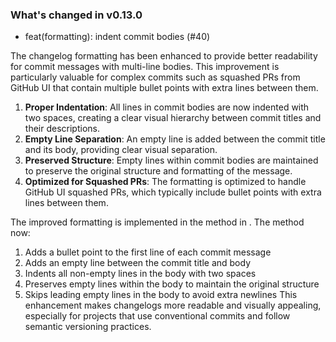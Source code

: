 ### What's changed in v0.13.0

* feat(formatting): indent commit bodies (#40)

The changelog formatting has been enhanced to provide better readability for commit messages with multi-line bodies. This improvement is particularly valuable for complex commits such as squashed PRs from GitHub UI that contain multiple bullet points with extra lines between them.
1. **Proper Indentation**: All lines in commit bodies are now indented with two spaces, creating a clear visual hierarchy between commit titles and their descriptions.
2. **Empty Line Separation**: An empty line is added between the commit title and its body, providing clear visual separation.
3. **Preserved Structure**: Empty lines within commit bodies are maintained to preserve the original structure and formatting of the message.
4. **Optimized for Squashed PRs**: The formatting is optimized to handle GitHub UI squashed PRs, which typically include bullet points with extra lines between them.


The improved formatting is implemented in the  method in . The method now:
1. Adds a bullet point to the first line of each commit message
2. Adds an empty line between the commit title and body
3. Indents all non-empty lines in the body with two spaces
4. Preserves empty lines within the body to maintain the original structure
5. Skips leading empty lines in the body to avoid extra newlines
This enhancement makes changelogs more readable and visually appealing, especially for projects that use conventional commits and follow semantic versioning practices.
